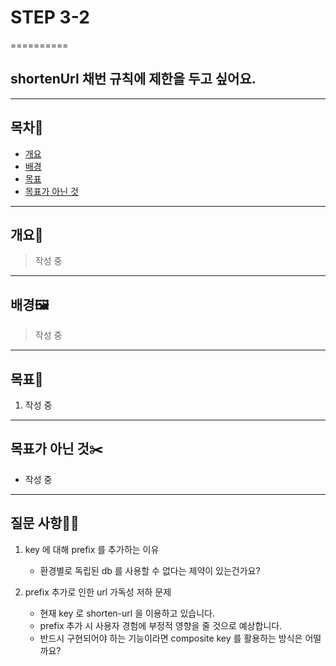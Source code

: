 # STEP 3-2
==========

shortenUrl 채번 규칙에 제한을 두고 싶어요.
-------------

***

## 목차🧭

- [개요](#개요)
- [배경](#배경)
- [목표](#목표)
- [목표가 아닌 것](#목표가-아닌-것)
***

## 개요📜

>작성 중

***   

## 배경🖼️

>작성 중
***

## 목표📌

1. 작성 중
***

## 목표가 아닌 것✂️

- 작성 중
***

## 질문 사항🧑‍💻
1. key 에 대해 prefix 를 추가하는 이유
    - 환경별로 독립된 db 를 사용할 수 없다는 제약이 있는건가요?


2. prefix 추가로 인한 url 가독성 저하 문제
    - 현재 key 로 shorten-url 을 이용하고 있습니다.
    - prefix 추가 시 사용자 경험에 부정적 영향을 줄 것으로 예상합니다.
    - 반드시 구현되어야 하는 기능이라면 composite key 를 활용하는 방식은 어떨까요?